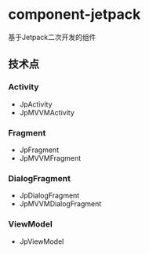 # component-jetpack
基于Jetpack二次开发的组件

## 技术点
### Activity
- JpActivity
- JpMVVMActivity

### Fragment
- JpFragment
- JpMVVMFragment

### DialogFragment
- JpDialogFragment
- JpMVVMDialogFragment

### ViewModel
- JpViewModel
